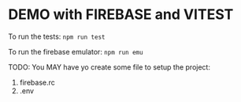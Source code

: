 # DEMO with FIREBASE and VITEST

To run the tests:
`npm run test`

To run the firebase emulator:
`npm run emu`

TODO: You MAY have yo create some file to setup the project:
1. firebase.rc
2. .env
